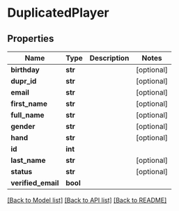 # DuplicatedPlayer

## Properties
Name | Type | Description | Notes
------------ | ------------- | ------------- | -------------
**birthday** | **str** |  | [optional] 
**dupr_id** | **str** |  | [optional] 
**email** | **str** |  | [optional] 
**first_name** | **str** |  | [optional] 
**full_name** | **str** |  | [optional] 
**gender** | **str** |  | [optional] 
**hand** | **str** |  | [optional] 
**id** | **int** |  | 
**last_name** | **str** |  | [optional] 
**status** | **str** |  | [optional] 
**verified_email** | **bool** |  | 

[[Back to Model list]](../README.md#documentation-for-models) [[Back to API list]](../README.md#documentation-for-api-endpoints) [[Back to README]](../README.md)

